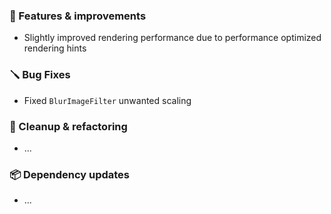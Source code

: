 ### 🚀 Features & improvements

- Slightly improved rendering performance due to performance optimized rendering hints

### 🪛 Bug Fixes

- Fixed `BlurImageFilter` unwanted scaling

### 🧽 Cleanup & refactoring

- ...

### 📦 Dependency updates

- ...